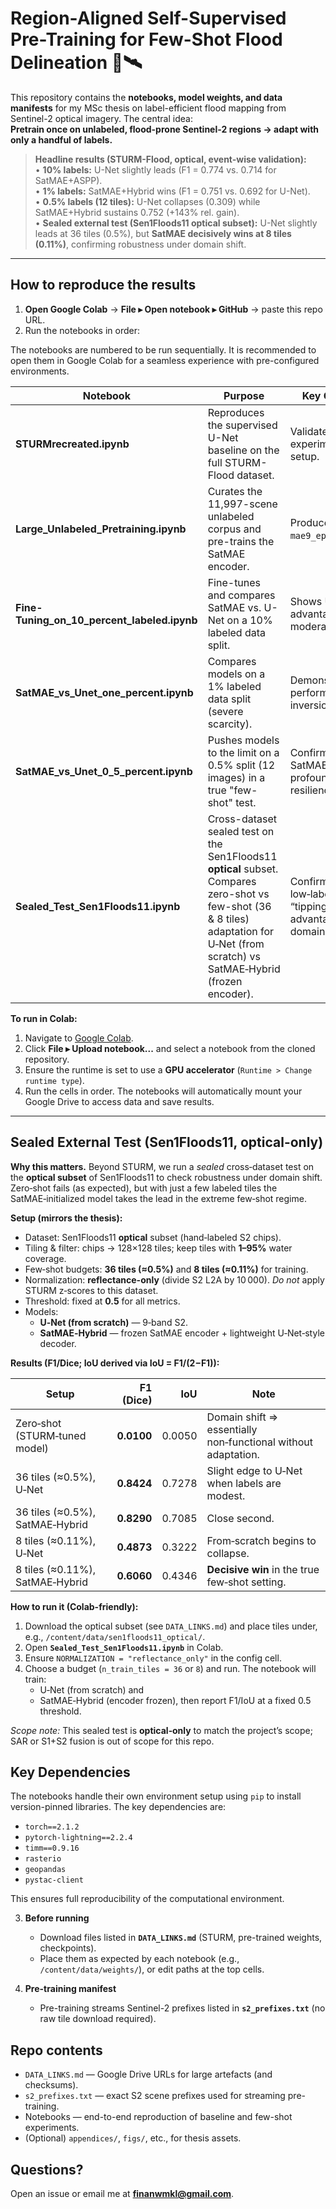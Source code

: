 # Region-Aligned Self-Supervised Pre-Training for Few-Shot Flood Delineation 🌊🛰️

This repository contains the **notebooks, model weights, and data manifests** for my MSc thesis on label-efficient flood mapping from Sentinel-2 optical imagery. The central idea:  
**Pretrain once on unlabeled, flood-prone Sentinel-2 regions → adapt with only a handful of labels.**

> **Headline results (STURM-Flood, optical, event-wise validation):**  
> • **10% labels:** U-Net slightly leads (F1 = 0.774 vs. 0.714 for SatMAE+ASPP).  
> • **1% labels:** SatMAE+Hybrid wins (F1 = 0.751 vs. 0.692 for U-Net).  
> • **0.5% labels (12 tiles):** U-Net collapses (0.309) while SatMAE+Hybrid sustains 0.752 (+143% rel. gain).  
> • **Sealed external test (Sen1Floods11 optical subset):** U-Net slightly leads at 36 tiles (0.5%), but **SatMAE decisively wins at 8 tiles (0.11%)**, confirming robustness under domain shift.

---

## How to reproduce the results

1. **Open Google Colab** → **File ▸ Open notebook ▸ GitHub** → paste this repo URL.
2. Run the notebooks in order:

The notebooks are numbered to be run sequentially. It is recommended to open them in Google Colab for a seamless experience with pre-configured environments.

| Notebook                                        | Purpose                                                                          | Key Outcome                               |
| ----------------------------------------------- | -------------------------------------------------------------------------------- | ----------------------------------------- |
| **STURMrecreated.ipynb**          | Reproduces the supervised U-Net baseline on the full STURM-Flood dataset.        | Validates the experimental setup.         |
| **Large_Unlabeled_Pretraining.ipynb**         | Curates the 11,997-scene unlabeled corpus and pre-trains the SatMAE encoder.     | Produces `mae9_epoch20.ckpt`.             |
| **Fine-Tuning_on_10_percent_labeled.ipynb**               | Fine-tunes and compares SatMAE vs. U-Net on a 10% labeled data split.            | Shows U-Net's advantage with moderate data. |
| **SatMAE_vs_Unet_one_percent.ipynb**                | Compares models on a 1% labeled data split (severe scarcity).                    | Demonstrates the performance inversion.     |
| **SatMAE_vs_Unet_0_5_percent.ipynb**      | Pushes models to the limit on a 0.5% split (12 images) in a true "few-shot" test. | Confirms SatMAE's profound resilience.      |
| **Sealed_Test_Sen1Floods11.ipynb** | Cross-dataset sealed test on the Sen1Floods11 **optical** subset. Compares zero-shot vs few-shot (36 & 8 tiles) adaptation for U‑Net (from scratch) vs SatMAE‑Hybrid (frozen encoder). | Confirms the low‑label “tipping‑point” advantage under domain shift. |


**To run in Colab:**
1.  Navigate to [Google Colab](https://colab.research.google.com/).
2.  Click **File ▸ Upload notebook...** and select a notebook from the cloned repository.
3.  Ensure the runtime is set to use a **GPU accelerator** (`Runtime > Change runtime type`).
4.  Run the cells in order. The notebooks will automatically mount your Google Drive to access data and save results.

---

## Sealed External Test (Sen1Floods11, optical-only)

**Why this matters.** Beyond STURM, we run a *sealed* cross‑dataset test on the **optical subset** of Sen1Floods11 to check robustness under domain shift. Zero‑shot fails (as expected), but with just a few labeled tiles the SatMAE‑initialized model takes the lead in the extreme few‑shot regime.

**Setup (mirrors the thesis):**
- Dataset: Sen1Floods11 **optical** subset (hand‑labeled S2 chips).  
- Tiling & filter: chips → 128×128 tiles; keep tiles with **1–95%** water coverage.  
- Few‑shot budgets: **36 tiles (≈0.5%)** and **8 tiles (≈0.11%)** for training.  
- Normalization: **reflectance-only** (divide S2 L2A by 10 000). *Do not* apply STURM z‑scores to this dataset.  
- Threshold: fixed at **0.5** for all metrics.  
- Models: 
  - **U‑Net (from scratch)** — 9‑band S2.
  - **SatMAE‑Hybrid** — frozen SatMAE encoder + lightweight U‑Net‑style decoder.

**Results (F1/Dice; IoU derived via IoU = F1/(2−F1)):**

| Setup | F1 (Dice) | IoU | Note |
| --- | ---: | ---: | --- |
| Zero‑shot (STURM‑tuned model) | **0.0100** | 0.0050 | Domain shift ⇒ essentially non‑functional without adaptation. |
| 36 tiles (≈0.5%), U‑Net | **0.8424** | 0.7278 | Slight edge to U‑Net when labels are modest. |
| 36 tiles (≈0.5%), SatMAE‑Hybrid | **0.8290** | 0.7085 | Close second. |
| 8 tiles (≈0.11%), U‑Net | **0.4873** | 0.3222 | From‑scratch begins to collapse. |
| 8 tiles (≈0.11%), SatMAE‑Hybrid | **0.6060** | 0.4346 | **Decisive win** in the true few‑shot setting. |

**How to run it (Colab-friendly):**
1. Download the optical subset (see `DATA_LINKS.md`) and place tiles under, e.g., `/content/data/sen1floods11_optical/`.
2. Open **`Sealed_Test_Sen1Floods11.ipynb`** in Colab.
3. Ensure `NORMALIZATION = "reflectance_only"` in the config cell.
4. Choose a budget (`n_train_tiles = 36` or `8`) and run. The notebook will train:
   - U‑Net (from scratch) and
   - SatMAE‑Hybrid (encoder frozen),
   then report F1/IoU at a fixed 0.5 threshold.

*Scope note:* This sealed test is **optical‑only** to match the project’s scope; SAR or S1+S2 fusion is out of scope for this repo.


## Key Dependencies

The notebooks handle their own environment setup using `pip` to install version-pinned libraries. The key dependencies are:
-   `torch==2.1.2`
-   `pytorch-lightning==2.2.4`
-   `timm==0.9.16`
-   `rasterio`
-   `geopandas`
-   `pystac-client`

This ensures full reproducibility of the computational environment.

3. **Before running**  
   - Download files listed in **`DATA_LINKS.md`** (STURM, pre-trained weights, checkpoints).  
   - Place them as expected by each notebook (e.g., `/content/data/weights/`), or edit paths at the top cells.

4. **Pre-training manifest**  
   - Pre-training streams Sentinel-2 prefixes listed in **`s2_prefixes.txt`** (no raw tile download required).
  


## Repo contents

- `DATA_LINKS.md` — Google Drive URLs for large artefacts (and checksums).  
- `s2_prefixes.txt` — exact S2 scene prefixes used for streaming pre-training.  
- Notebooks — end-to-end reproduction of baseline and few-shot experiments.  
- (Optional) `appendices/`, `figs/`, etc., for thesis assets.

## Questions?

Open an issue or email me at **finanwmkl@gmail.com**.
